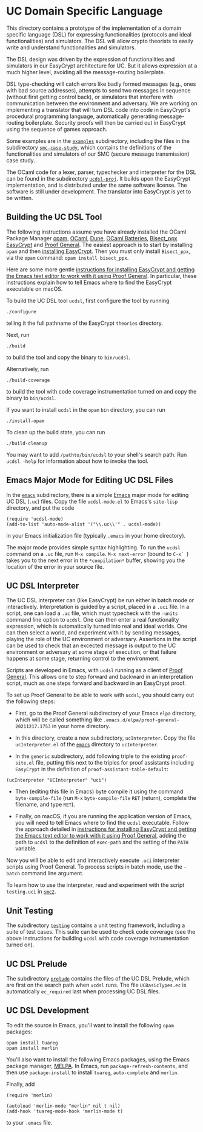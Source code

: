 UC Domain Specific Language
====================================================================

This directory contains a prototype of the implementation of a domain
specific language (DSL) for expressing functionalities (protocols and
ideal functionalities) and simulators. The DSL will allow crypto
theorists to easily write and understand functionalities and
simulators.

The DSL design was driven by the expression of functionalities and
simulators in our EasyCrypt architecture for UC.  But it allows
expression at a much higher level, avoiding all the message-routing
boilerplate.

DSL type-checking will catch errors like badly formed messages (e.g.,
ones with bad source addresses), attempts to send two messages in
sequence (without first getting control back), or simulators that
interfere with communication between the environment and adversary. We
are working on implementing a translator that will turn DSL code into
code in EasyCrypt's procedural programming language, automatically
generating message-routing boilerplate.  Security proofs will then be
carried out in EasyCrypt using the sequence of games approach.

Some examples are in the [`examples`](examples) subdirectory,
including the files in the subdirectory
[`smc-case-study`](examples/smc-case-study), which contains the
definitions of the functionalities and simulators of our SMC (secure
message transmission) case study.

The OCaml code for a lexer, parser, typechecker and interpreter for
the DSL can be found in the subdirectory
[`ucdsl-proj`](ucdsl-proj). It builds upon the EasyCrypt
implementation, and is distributed under the same software license.
The software is still under development. The translator into EasyCrypt
is yet to be written.

Building the UC DSL Tool
--------------------------------------------------------------------

The following instructions assume you have already installed the OCaml
Package Manager [opam](https://opam.ocaml.org),
[OCaml](https://ocaml.org), [Dune](https://dune.build), [OCaml
Batteries](https://ocaml-batteries-team.github.io/batteries-included/hdoc2/),
[Bisect_ppx](https://github.com/aantron/bisect_ppx)
[EasyCrypt](https://github.com/EasyCrypt/easycrypt) and [Proof
General](https://proofgeneral.github.io).  The easiest approach is to
start by installing `opam` and then [installing
EasyCrypt](https://github.com/EasyCrypt/easycrypt).  Then you must
only install `Bisect_ppx`, via the `opam` command: `opam install
bisect_ppx`.

Here are some more gentle [instructions for installing EasyCrypt and
getting the Emacs text editor to work with
it using Proof General](https://alleystoughton.us/easycrypt-installation.html).
In particular, these instructions explain how to tell Emacs
where to find the EasyCrypt executable on macOS.

To build the UC DSL tool `ucdsl`, first configure the tool by running

```
./configure
```

telling it the full pathname of the EasyCrypt `theories` directory.

Next, run

```
./build
```

to build the tool and copy the binary to `bin/ucdsl`.

Alternatively, run

```
./build-coverage
```

to build the tool with code coverage instrumentation turned on
and copy the binary to `bin/ucdsl`.

If you want to install `ucdsl` in the `opam` `bin` directory, you
can run

```
./install-opam
```

To clean up the build state, you can run

```
./build-cleanup
```

You may want to add `/pathto/bin/ucdsl` to your shell's search path.  Run
`ucdsl -help` for information about how to invoke the tool.

Emacs Major Mode for Editing UC DSL Files
--------------------------------------------------------------------

In the [`emacs`](emacs) subdirectory, there is a simple
[Emacs](https://www.gnu.org/software/emacs/) major mode for editing UC
DSL (`.uc`) files. Copy the file `ucdsl-mode.el` to Emacs's
`site-lisp` directory, and put the code

```
(require 'ucdsl-mode)
(add-to-list 'auto-mode-alist '("\\.uc\\'" . ucdsl-mode))
```

in your Emacs initialization file (typically `.emacs` in your
home directory).

The major mode provides simple syntax highlighting. To run the
`ucdsl` command on a `.uc` file, run `M-x compile`. `M-x next-error`
(bound to ``C-x` ``) takes you to the next error in the `*compilation*`
buffer, showing you the location of the error in your source file.

UC DSL Interpreter
--------------------------------------------------------------------

The UC DSL interpreter can (like EasyCrypt) be run either in batch
mode or interactively. Interpretation is guided by a script, placed in
a `.uci` file. In a script, one can load a `.uc` file, which must
typecheck with the `-units` command line option to `ucdsl`. One can
then enter a real functionality expression, which is automatically
turned into real and ideal worlds.  One can then select a world, and
experiment with it by sending messages, playing the role of the UC
environment or adversary. Assertions in the script can be used to
check that an excected message is output to the UC environment or
adversary at some stage of execution, or that failure happens at some
stage, returning control to the environment.

Scripts are developed in Emacs, with `ucdsl` running as a client of
[Proof General](https://proofgeneral.github.io). This allows one to
step forward and backward in an interpretation script, much as one
steps forward and backward in an EasyCrypt proof.

To set up Proof General to be able to work with `ucdsl`, you should carry
out the following steps:

* First, go to the Proof General subdirectory of your Emacs `elpa`
directory, which will be called something like
`.emacs.d/elpa/proof-general-20211217.1753` in your home directory.

* In this directory, create a new subdirectory, `ucInterpreter`. Copy
the file `ucInterpreter.el` of the [`emacs`](emacs) directory to
`ucInterpreter`.

* In the `generic` subdirectory, add following triple
to the existing `proof-site.el` file, putting this next to the triples
for proof assistants including `EasyCrypt` in the definition of
`proof-assistant-table-default`:

```
(ucInterpreter "UCInterpreter" "uci")
```

* Then (editing this file in Emacs) byte compile it using the command
`byte-compile-file` (run `M-x` `byte-compile-file` `RET` (return),
complete the filename, and type `RET`).

* Finally, on macOS, if you are running the application version of
Emacs, you will need to tell Emacs where to find the `ucdsl`
executable. Follow the approach detailed in [instructions for
installing EasyCrypt and getting the Emacs text editor to work with it
using Proof
General](https://alleystoughton.us/easycrypt-installation.html),
adding the path to `ucdsl` to the definition of `exec-path` and the
setting of the `PATH` variable.

Now you will be able to edit and interactively execute `.uci`
interpreter scripts using Proof General. To process scripts in batch
mode, use the `-batch` command line argument.

To learn how to use the interpreter, read and experiment with the
script `testing.uci` in [`smc2`](examples/smc2).

Unit Testing
--------------------------------------------------------------------

The subdirectory [`testing`](testing) contains a unit testing
framework, including a suite of test cases. This suite can
be used to check code coverage (see the above instructions for
building `ucdsl` with code coverage instrumentation turned on).

UC DSL Prelude
--------------------------------------------------------------------

The subdirectory [`prelude`](prelude) contains the files of the UC
DSL Prelude, which are first on the search path when `ucdsl` runs.
The file `UCBasicTypes.ec` is automatically `ec_required` last
when processing UC DSL files.

UC DSL Development
--------------------------------------------------------------------

To edit the source in Emacs, you'll want to install the following
`opam` packages:

```
opam install tuareg
opam install merlin
```

You'll also want to install the following Emacs packages, using the
Emacs package manager, [MELPA](https://melpa.org/#/). In Emacs, run
`package-refresh-contents`, and then use `package-install` to install
`tuareg`, `auto-complete` and `merlin`.

Finally, add

```
(require 'merlin)

(autoload 'merlin-mode "merlin" nil t nil)
(add-hook 'tuareg-mode-hook 'merlin-mode t)
```

to your `.emacs` file.
